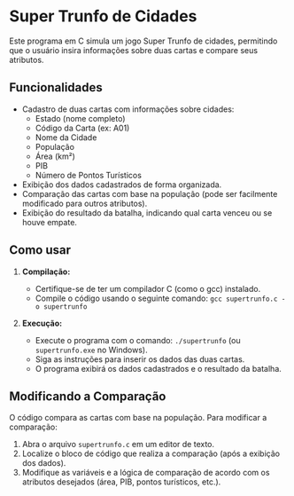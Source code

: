 # Super Trunfo de Cidades

Este programa em C simula um jogo Super Trunfo de cidades, permitindo que o usuário insira informações sobre duas cartas e compare seus atributos.

## Funcionalidades

* Cadastro de duas cartas com informações sobre cidades:
    * Estado (nome completo)
    * Código da Carta (ex: A01)
    * Nome da Cidade
    * População
    * Área (km²)
    * PIB
    * Número de Pontos Turísticos
* Exibição dos dados cadastrados de forma organizada.
* Comparação das cartas com base na população (pode ser facilmente modificado para outros atributos).
* Exibição do resultado da batalha, indicando qual carta venceu ou se houve empate.

## Como usar

1.  **Compilação:**
    * Certifique-se de ter um compilador C (como o gcc) instalado.
    * Compile o código usando o seguinte comando: `gcc supertrunfo.c -o supertrunfo`

2.  **Execução:**
    * Execute o programa com o comando: `./supertrunfo` (ou `supertrunfo.exe` no Windows).
    * Siga as instruções para inserir os dados das duas cartas.
    * O programa exibirá os dados cadastrados e o resultado da batalha.

## Modificando a Comparação

O código compara as cartas com base na população. Para modificar a comparação:

1.  Abra o arquivo `supertrunfo.c` em um editor de texto.
2.  Localize o bloco de código que realiza a comparação (após a exibição dos dados).
3.  Modifique as variáveis e a lógica de comparação de acordo com os atributos desejados (área, PIB, pontos turísticos, etc.).
